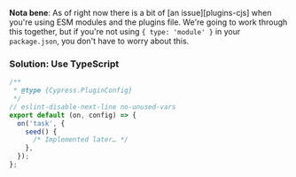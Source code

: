 **Nota bene**: As of right now there is a bit of \[an issue\]\[plugins-cjs\] when you're using ESM modules and the plugins file. We're going to work through this together, but if you're not using `{ type: 'module' }` in your `package.json`, you don't have to worry about this.

### Solution: Use TypeScript

```ts
/**
 * @type {Cypress.PluginConfig}
 */
// eslint-disable-next-line no-unused-vars
export default (on, config) => {
  on('task', {
    seed() {
      /* Implemented later… */
    },
  });
};
```
